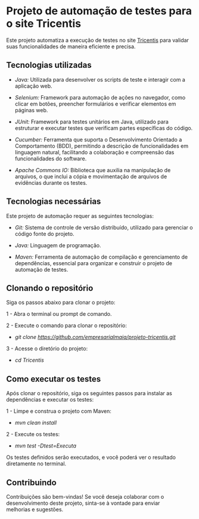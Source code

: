 # Projeto de automação de testes para o site Tricentis

Este projeto automatiza a execução de testes no site [Tricentis](https://sampleapp.tricentis.com/101/index.php) para validar suas funcionalidades de maneira eficiente e precisa.

## Tecnologias utilizadas

- *Java:* Utilizada para desenvolver os scripts de teste e interagir com a aplicação web.

- *Selenium:* Framework para automação de ações no navegador, como clicar em botões, preencher formulários e verificar elementos em páginas web.

- *JUnit:* Framework para testes unitários em Java, utilizado para estruturar e executar testes que verificam partes específicas do código.

- *Cucumber:* Ferramenta que suporta o Desenvolvimento Orientado a Comportamento (BDD), permitindo a descrição de funcionalidades em linguagem natural, facilitando a colaboração e compreensão das funcionalidades do software.

- *Apache Commons IO:* Biblioteca que auxilia na manipulação de arquivos, o que inclui a cópia e movimentação de arquivos de evidências durante os testes.	



## Tecnologias necessárias

Este projeto de automação requer as seguintes tecnologias:

- *Git:* Sistema de controle de versão distribuído, utilizado para gerenciar o código fonte do projeto.

- *Java:* Linguagem de programação.

- *Maven:* Ferramenta de automação de compilação e gerenciamento de dependências, essencial para organizar e construir o projeto de automação de testes.



## Clonando o repositório



Siga os passos abaixo para clonar o projeto:



1 - Abra o terminal ou prompt de comando.



2 - Execute o comando para clonar o repositório:

- *git clone https://github.com/empresarialmaia/projeto-tricentis.git*



3 - Acesse o diretório do projeto:

-    *cd Tricentis*



## Como executar os testes

 Após clonar o repositório, siga os seguintes passos para instalar as dependências e executar os testes:



1 - Limpe e construa o projeto com Maven:

-    *mvn clean install*



2 - Execute os testes:

-    *mvn test -Dtest=Executa*



Os testes definidos serão executados, e você poderá ver o resultado diretamente no terminal.



## Contribuindo

 Contribuições são bem-vindas! Se você deseja colaborar com o desenvolvimento deste projeto, sinta-se à vontade para enviar melhorias e sugestões.